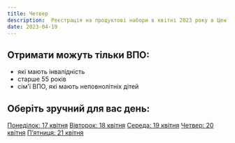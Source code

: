 ```yaml
---
title: Четвер
description:  Реєстрація на продуктові набори в квітні 2023 року в Центрі підтримки ВПО "24" Благодійного фонду "Шелтер Плюс" у Кривому Розі за адресою вулиця Маккейна, 24 
date: 2023-04-19
---
```

## Отримати можуть тільки ВПО:

- які мають інвалідність
- старше 55 років
- сім'ї ВПО, які мають неповнолітніх дітей

## Оберіть зручний для вас день:

[Понеділок: 17 квітня](/center/vpo24/ponedilok)
[Вівторок: 18 квітня](/center/vpo24/vivtorok)
[Середа: 19 квітня](https://www.notion.so/19-ac0d1308e9c74749b48dcd6dc702c265)
[Четвер: 20 квітня](https://www.notion.so/20-806b7c6169f9434a87439de66077d6d6)
[П’ятниця: 21 квітня](/center/vpo24/pyatnica)